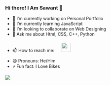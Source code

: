 ### Hi there! I Am Sawant 👋


- 🔭 I’m currently working on Personal Portfolio
- 🌱 I’m currently learning JavaScript
- 👯 I’m looking to collaborate on Web Designing
- 💬 Ask me about Html, CSS, C++, Python
- 📫 How to reach me:
<a href="https://twitter.com/Sawantkun"><img style="padding:20px; width:30px;" src="https://camo.githubusercontent.com/b70fc5b0f42766d5810a6e7d0e06b34af182edb7bd5caaa241e82d7261cbcbaf/68747470733a2f2f7674612e636f6d2e61752f77702d636f6e74656e742f75706c6f6164732f323031372f30382f747769747465722d69636f6e2e676966"></a>
- 😄 Pronouns: He/Him
- ⚡ Fun fact: I Love Bikes
<img src="https://github-readme-stats.vercel.app/api?username=Sawantkun&&show_icons=true&title_color=ffffff&icon_color=bb2acf&text_color=daf7dc&bg_color=151515">

